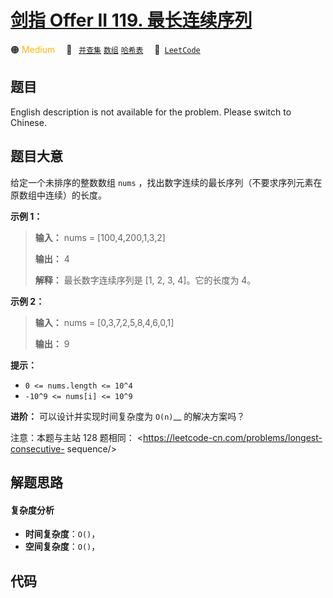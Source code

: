 # [剑指 Offer II 119. 最长连续序列](https://leetcode.cn/problems/WhsWhI)

🟠 <font color=#ffb800>Medium</font>&emsp; 🔖&ensp; [`并查集`](/tag/union-find.md) [`数组`](/tag/array.md) [`哈希表`](/tag/hash-table.md)&emsp; 🔗&ensp;[`LeetCode`](https://leetcode.cn/problems/WhsWhI)

## 题目

English description is not available for the problem. Please switch to
Chinese.


## 题目大意

给定一个未排序的整数数组 `nums` ，找出数字连续的最长序列（不要求序列元素在原数组中连续）的长度。



**示例 1：**

> 
> 
> 
> 
> 
> **输入：** nums = [100,4,200,1,3,2]
> 
> **输出：** 4
> 
> **解释：** 最长数字连续序列是 [1, 2, 3, 4]。它的长度为 4。

**示例 2：**

> 
> 
> 
> 
> 
> **输入：** nums = [0,3,7,2,5,8,4,6,0,1]
> 
> **输出：** 9
> 
> 



**提示：**

  * `0 <= nums.length <= 10^4`
  * `-10^9 <= nums[i] <= 10^9`



**进阶：** 可以设计并实现时间复杂度为 `O(n)`__ 的解决方案吗？



注意：本题与主站 128 题相同： <https://leetcode-cn.com/problems/longest-consecutive-
sequence/>


## 解题思路

#### 复杂度分析

- **时间复杂度**：`O()`，
- **空间复杂度**：`O()`，

## 代码

```javascript

```